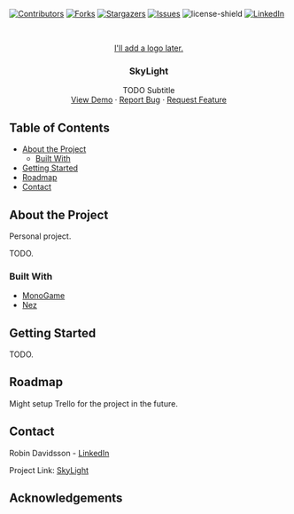 <!--
*** Thanks for checking out this README Template. If you have a suggestion that would
*** make this better, please fork the repo and create a pull request or simply open
*** an issue with the tag "enhancement".
*** Thanks again! Now go create something AMAZING! :D
-->





<!-- PROJECT SHIELDS -->
<!--
*** I'm using markdown "reference style" links for readability.
*** Reference links are enclosed in brackets [ ] instead of parentheses ( ).
*** See the bottom of this document for the declaration of the reference variables
*** for contributors-url, forks-url, etc. This is an optional, concise syntax you may use.
*** https://www.markdownguide.org/basic-syntax/#reference-style-links
-->
[![Contributors][contributors-shield]][contributors-url]
[![Forks][forks-shield]][forks-url]
[![Stargazers][stars-shield]][stars-url]
[![Issues][issues-shield]][issues-url]
![license-shield]
[![LinkedIn][linkedin-shield]][linkedin-url]



<!-- PROJECT LOGO -->
<br />
<p align="center">
  <a href="https://github.com/othneildrew/Best-README-Template">
    <!-- <img src="images/logo.png" alt="Logo" width="80" height="80"> --> I'll add a logo later.
  </a>

  <h3 align="center">SkyLight</h3>

  <p align="center">
    TODO Subtitle
    <br />
    <a href="#">View Demo</a>
    ·
    <a href="https://github.com/Vanillj/SkyLight/issues">Report Bug</a>
    ·
    <a href="https://github.com/Vanillj/SkyLight/issues">Request Feature</a>
  </p>
</p>


<!-- TABLE OF CONTENTS -->
## Table of Contents

* [About the Project](#about-the-project)
  * [Built With](#built-with)
* [Getting Started](#getting-started)
* [Roadmap](#roadmap)
* [Contact](#contact)

<!-- ABOUT THE PROJECT -->

## About the Project
Personal project.

TODO.

### Built With
* [MonoGame](https://www.monogame.net/)
* [Nez](https://github.com/prime31/Nez)



<!-- GETTING STARTED -->
## Getting Started

TODO.

<!-- ROADMAP -->
## Roadmap
Might setup Trello for the project in the future.


<!-- CONTACT -->
## Contact

Robin Davidsson - [LinkedIn](https://www.linkedin.com/in/robin-davidsson/)

Project Link: [SkyLight](https://github.com/Vanillj/SkyLight)



<!-- ACKNOWLEDGEMENTS -->
## Acknowledgements




<!-- MARKDOWN LINKS & IMAGES -->
<!-- https://www.markdownguide.org/basic-syntax/#reference-style-links -->
[contributors-shield]: https://img.shields.io/github/contributors/Vanillj/SkyLight.svg?style=flat-square
[contributors-url]: https://github.com/Vanillj/SkyLight/graphs/contributors
[forks-shield]: https://img.shields.io/github/forks/Vanillj/SkyLight
[forks-url]: https://github.com/Vanillj/SkyLight/network/members
[stars-shield]: https://img.shields.io/github/stars/Vanillj/SkyLight
[stars-url]: https://github.com/Vanillj/SkyLight/stargazers
[issues-shield]: https://img.shields.io/github/issues/Vanillj/SkyLight
[issues-url]: https://github.com/Vanillj/SkyLight/issues
[license-shield]: https://img.shields.io/github/license/Vanillj/SkyLight
[linkedin-shield]: https://img.shields.io/badge/-LinkedIn-black.svg?style=flat-square&logo=linkedin&colorB=555
[linkedin-url]: https://www.linkedin.com/in/robin-davidsson/
[product-screenshot]: images/screenshot.png
